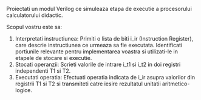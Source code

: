 Proiectati un modul Verilog ce simuleaza etapa de executie a procesorului calculatorului didactic.

Scopul vostru este sa:

1. Interpretati instructiunea: Primiti o lista de biti i_ir (Instruction Register), care descrie instructiunea ce urmeaza sa fie executata. Identificati portiunile relevante pentru implementarea voastra si utilizati-le in etapele de stocare si executie.
2. Stocati operanzii: Scrieti valorile de intrare i_t1 si i_t2 in doi registri independenti T1 si T2.
3. Executati operatia: Efectuati operatia indicata de i_ir asupra valorilor din registrii T1 si T2 si transmiteti catre iesire rezultatul unitatii aritmetico-logice.